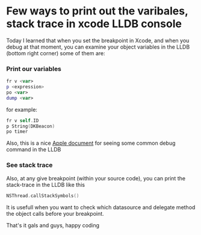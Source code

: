 Few ways to print out the varibales, stack trace in xcode LLDB console
===
Today I learned that when you set the breakpoint in Xcode, and when you debug at that moment,
you can examine your object variables in the LLDB (bottom right corner)
some of them are:

### Print our variables
```Swift
fr v <var>
p <expression>
po <var>
dump <var>
```

for example:
```Swift
fr v self.ID
p String(DKBeacon)
po timer
```

Also, this is a nice [Apple document](https://developer.apple.com/library/mac/documentation/IDEs/Conceptual/gdb_to_lldb_transition_guide/document/lldb-command-examples.html
) for seeing some common debug command in the LLDB

### See stack trace
Also, at any give breakpoint (within your source code), you can print the stack-trace in the LLDB like this
```Swift
NSThread.callStackSymbols()
```
It is usefull when you want to check which datasource and delegate method the object calls before your breakpoint.

That's it gals and guys, happy coding
